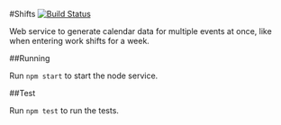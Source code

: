 #Shifts [![Build Status](https://snap-ci.com/automonkey/shifts/branch/master/build_image)](https://snap-ci.com/automonkey/shifts/branch/master)

Web service to generate calendar data for multiple events at once, like when entering work shifts for a week.

##Running

Run `npm start` to start the node service.

##Test

Run `npm test` to run the tests.
